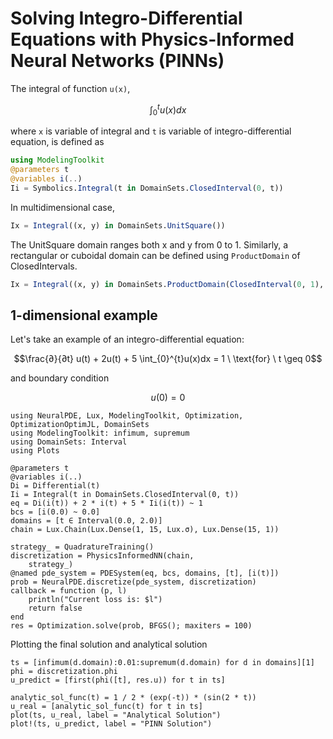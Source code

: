 # Solving Integro-Differential Equations with Physics-Informed Neural Networks (PINNs)

The integral of function ``u(x)``,

```math
\int_{0}^{t}u(x)dx
```

where ``x`` is variable of integral and ``t`` is variable of integro-differential equation, is defined as

```julia
using ModelingToolkit
@parameters t
@variables i(..)
Ii = Symbolics.Integral(t in DomainSets.ClosedInterval(0, t))
```

In multidimensional case,

```julia
Ix = Integral((x, y) in DomainSets.UnitSquare())
```

The UnitSquare domain ranges both x and y from 0 to 1.
Similarly, a rectangular or cuboidal domain can be defined using `ProductDomain` of ClosedIntervals.

```julia
Ix = Integral((x, y) in DomainSets.ProductDomain(ClosedInterval(0, 1), ClosedInterval(0, x)))
```

## 1-dimensional example

Let's take an example of an integro-differential equation:

```math
\frac{∂}{∂t} u(t)  + 2u(t) + 5 \int_{0}^{t}u(x)dx = 1 \ \text{for} \ t \geq 0
```

and boundary condition

```math
u(0) = 0
```

```@example integro
using NeuralPDE, Lux, ModelingToolkit, Optimization, OptimizationOptimJL, DomainSets
using ModelingToolkit: infimum, supremum
using DomainSets: Interval
using Plots

@parameters t
@variables i(..)
Di = Differential(t)
Ii = Integral(t in DomainSets.ClosedInterval(0, t))
eq = Di(i(t)) + 2 * i(t) + 5 * Ii(i(t)) ~ 1
bcs = [i(0.0) ~ 0.0]
domains = [t ∈ Interval(0.0, 2.0)]
chain = Lux.Chain(Lux.Dense(1, 15, Lux.σ), Lux.Dense(15, 1))

strategy_ = QuadratureTraining()
discretization = PhysicsInformedNN(chain,
    strategy_)
@named pde_system = PDESystem(eq, bcs, domains, [t], [i(t)])
prob = NeuralPDE.discretize(pde_system, discretization)
callback = function (p, l)
    println("Current loss is: $l")
    return false
end
res = Optimization.solve(prob, BFGS(); maxiters = 100)
```

Plotting the final solution and analytical solution

```@example integro
ts = [infimum(d.domain):0.01:supremum(d.domain) for d in domains][1]
phi = discretization.phi
u_predict = [first(phi([t], res.u)) for t in ts]

analytic_sol_func(t) = 1 / 2 * (exp(-t)) * (sin(2 * t))
u_real = [analytic_sol_func(t) for t in ts]
plot(ts, u_real, label = "Analytical Solution")
plot!(ts, u_predict, label = "PINN Solution")
```
